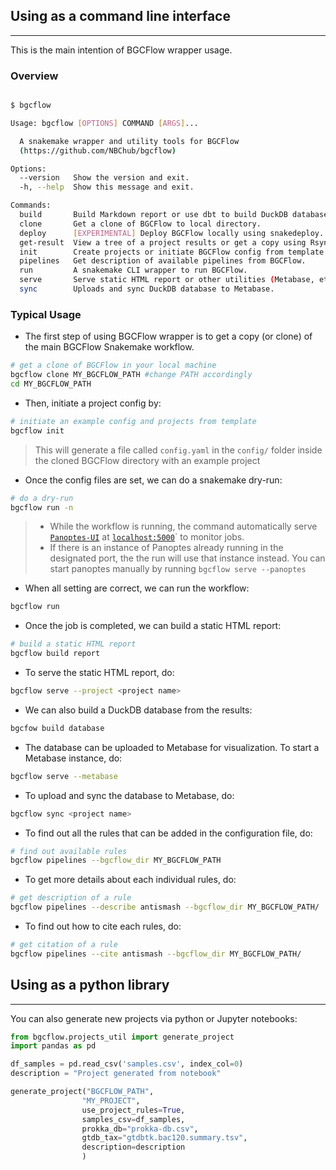 ## Using as a command line interface
--------
This is the main intention of BGCFlow wrapper usage.

### Overview

```bash

$ bgcflow

Usage: bgcflow [OPTIONS] COMMAND [ARGS]...

  A snakemake wrapper and utility tools for BGCFlow
  (https://github.com/NBChub/bgcflow)

Options:
  --version   Show the version and exit.
  -h, --help  Show this message and exit.

Commands:
  build       Build Markdown report or use dbt to build DuckDB database.
  clone       Get a clone of BGCFlow to local directory.
  deploy      [EXPERIMENTAL] Deploy BGCFlow locally using snakedeploy.
  get-result  View a tree of a project results or get a copy using Rsync.
  init        Create projects or initiate BGCFlow config from template.
  pipelines   Get description of available pipelines from BGCFlow.
  run         A snakemake CLI wrapper to run BGCFlow.
  serve       Serve static HTML report or other utilities (Metabase, etc.).
  sync        Uploads and sync DuckDB database to Metabase.
```

### Typical Usage
- The first step of using BGCFlow wrapper is to get a copy (or clone) of the main BGCFlow Snakemake workflow.
```bash
# get a clone of BGCFlow in your local machine
bgcflow clone MY_BGCFLOW_PATH #change PATH accordingly
cd MY_BGCFLOW_PATH
```

- Then, initiate a project config by:
```bash
# initiate an example config and projects from template
bgcflow init
```
>This will generate a file called `config.yaml` in the `config/` folder inside the cloned BGCFlow directory with an example project

- Once the config files are set, we can do a snakemake dry-run:
```bash
# do a dry-run
bgcflow run -n
```
> - While the workflow is running, the command automatically serve [`Panoptes-UI`](https://github.com/panoptes-organization/panoptes) at [`localhost:5000`](http://localhost:5000/)` to monitor jobs.
> - If there is an instance of Panoptes already running in the designated port, the the run will use that instance instead. You can start panoptes manually by running `bgcflow serve --panoptes`

- When all setting are correct, we can run the workflow:
```bash
bgcflow run
```

- Once the job is completed, we can build a static HTML report:
```bash
# build a static HTML report
bgcflow build report
```

- To serve the static HTML report, do:
```bash
bgcflow serve --project <project name>
```

- We can also build a DuckDB database from the results:
```bash
bgcfow build database
```

- The database can be uploaded to Metabase for visualization. To start a Metabase instance, do:
```bash
bgcflow serve --metabase
```
- To upload and sync the database to Metabase, do:
```bash
bgcflow sync <project name>
```

- To find out all the rules that can be added in the configuration file, do:
```bash
# find out available rules
bgcflow pipelines --bgcflow_dir MY_BGCFLOW_PATH
```

- To get more details about each individual rules, do:
```bash
# get description of a rule
bgcflow pipelines --describe antismash --bgcflow_dir MY_BGCFLOW_PATH/
```

- To find out how to cite each rules, do:
```bash
# get citation of a rule
bgcflow pipelines --cite antismash --bgcflow_dir MY_BGCFLOW_PATH/
```
## Using as a python library
--------
You can also generate new projects via python or Jupyter notebooks:
```python
from bgcflow.projects_util import generate_project
import pandas as pd

df_samples = pd.read_csv('samples.csv', index_col=0)
description = "Project generated from notebook"

generate_project("BGCFLOW_PATH",
                "MY_PROJECT",
                use_project_rules=True,
                samples_csv=df_samples,
                prokka_db="prokka-db.csv",
                gtdb_tax="gtdbtk.bac120.summary.tsv",
                description=description
                )
```
